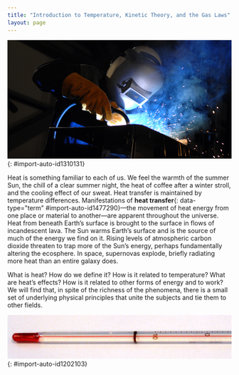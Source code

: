 ```yaml
---
title: "Introduction to Temperature, Kinetic Theory, and the Gas Laws"
layout: page
---
```



<?cnx.eoc class="section-summary" title="Section Summary"?>

<?cnx.eoc class="conceptual-questions" title="Conceptual Questions"?>

<?cnx.eoc class="problems-exercises" title="Problems & Exercises"?>

 ![Photograph of a welder wearing protective gloves and helmet, engaged in the task of welding.](../resources/Figure_14_00_01_D.jpg "The welder&#x2019;s gloves and helmet protect him from the electric arc that transfers enough thermal energy to melt the rod, spray sparks, and burn the retina of an unprotected eye. The thermal energy can be felt on exposed skin a few meters away, and its light can be seen for kilometers. (credit: Kevin S. O&#x2019;Brien/U.S. Navy) "){: #import-auto-id1310131}

Heat is something familiar to each of us. We feel the warmth of the summer Sun, the chill of a clear summer night, the heat of coffee after a winter stroll, and the cooling effect of our sweat. Heat transfer is maintained by temperature differences. Manifestations of **heat transfer**{: data-type="term" #import-auto-id1477290}—the movement of heat energy from one place or material to another—are apparent throughout the universe. Heat from beneath Earth’s surface is brought to the surface in flows of incandescent lava. The Sun warms Earth’s surface and is the source of much of the energy we find on it. Rising levels of atmospheric carbon dioxide threaten to trap more of the Sun’s energy, perhaps fundamentally altering the ecosphere. In space, supernovas explode, briefly radiating more heat than an entire galaxy does.

What is heat? How do we define it? How is it related to temperature? What are heat’s effects? How is it related to other forms of energy and to work? We will find that, in spite of the richness of the phenomena, there is a small set of underlying physical principles that unite the subjects and tie them to other fields.

 ![Image of the lower end of a glass thermometer containing alcohol and a red dye.](../resources/Figure_14_00_02.jpg "In a typical thermometer like this one, the alcohol, with a red dye, expands more rapidly than the glass containing it. When the thermometer&#x2019;s temperature increases, the liquid from the bulb is forced into the narrow tube, producing a large change in the length of the column for a small change in temperature. (credit: Chemical Engineer, Wikimedia Commons)"){: #import-auto-id1202103}


